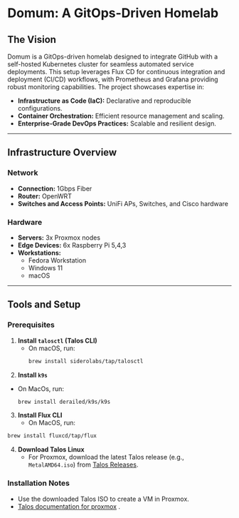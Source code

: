 # Domum: A GitOps-Driven Homelab

## The Vision
Domum is a GitOps-driven homelab designed to integrate GitHub with a self-hosted Kubernetes cluster for seamless automated service deployments. This setup leverages Flux CD for continuous integration and deployment (CI/CD) workflows, with Prometheus and Grafana providing robust monitoring capabilities. The project showcases expertise in:

- **Infrastructure as Code (IaC):** Declarative and reproducible configurations.
- **Container Orchestration:** Efficient resource management and scaling.
- **Enterprise-Grade DevOps Practices:** Scalable and resilient design.

---

## Infrastructure Overview

### Network
- **Connection:** 1Gbps Fiber
- **Router:** OpenWRT
- **Switches and Access Points:** UniFi APs, Switches, and Cisco hardware

### Hardware
- **Servers:** 3x Proxmox nodes
- **Edge Devices:** 6x Raspberry Pi 5,4,3
- **Workstations:**
  - Fedora Workstation
  - Windows 11
  - macOS

---

## Tools and Setup

### Prerequisites
1. **Install `talosctl` (Talos CLI)**
   - On macOS, run:
     ```bash
     brew install siderolabs/tap/talosctl
     ```
2. **Install `k9s`**
  - On MacOs, run: 
    ```bash
    brew install derailed/k9s/k9s
    ```
3. **Install Flux CLI**
   - On MacOS, run:
  ```bash
  brew install fluxcd/tap/flux
  ```

4. **Download Talos Linux**
   - For Proxmox, download the latest Talos release (e.g., `MetalAMD64.iso`) from [Talos Releases](https://github.com/siderolabs/talos/releases/tag/v1.9.1).

### Installation Notes
- Use the downloaded Talos ISO to create a VM in Proxmox.
- [Talos documentation for proxmox](https://www.talos.dev/v1.9/talos-guides/install/virtualized-platforms/proxmox/) .

